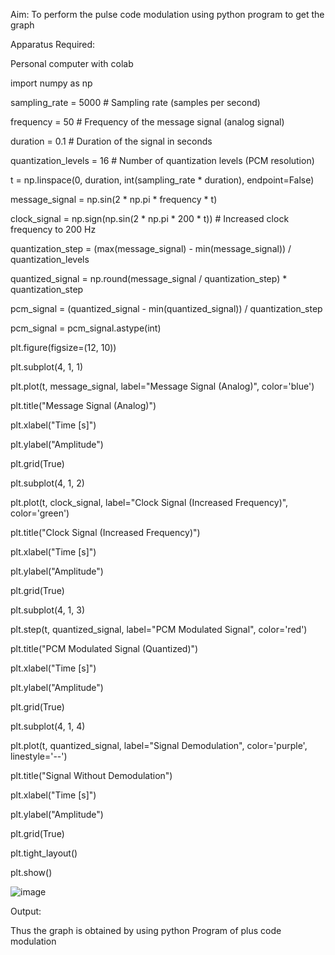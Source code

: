 Aim: To perform the pulse code modulation using python program to get the graph

Apparatus Required:

Personal computer with colab

import numpy as np

sampling_rate = 5000  # Sampling rate (samples per second)

frequency = 50  # Frequency of the message signal (analog signal)

duration = 0.1  # Duration of the signal in seconds

quantization_levels = 16  # Number of quantization levels (PCM resolution)

t = np.linspace(0, duration, int(sampling_rate * duration), endpoint=False)

message_signal = np.sin(2 * np.pi * frequency * t)

clock_signal = np.sign(np.sin(2 * np.pi * 200 * t))  # Increased clock frequency to 200 Hz

quantization_step = (max(message_signal) - min(message_signal)) / quantization_levels

quantized_signal = np.round(message_signal / quantization_step) * quantization_step

pcm_signal = (quantized_signal - min(quantized_signal)) / quantization_step

pcm_signal = pcm_signal.astype(int)

plt.figure(figsize=(12, 10))

plt.subplot(4, 1, 1)

plt.plot(t, message_signal, label="Message Signal (Analog)", color='blue')

plt.title("Message Signal (Analog)")

plt.xlabel("Time [s]")

plt.ylabel("Amplitude")

plt.grid(True)

plt.subplot(4, 1, 2)

plt.plot(t, clock_signal, label="Clock Signal (Increased Frequency)", color='green')

plt.title("Clock Signal (Increased Frequency)")

plt.xlabel("Time [s]")

plt.ylabel("Amplitude")

plt.grid(True)

plt.subplot(4, 1, 3)

plt.step(t, quantized_signal, label="PCM Modulated Signal", color='red')

plt.title("PCM Modulated Signal (Quantized)")

plt.xlabel("Time [s]")

plt.ylabel("Amplitude")

plt.grid(True)

plt.subplot(4, 1, 4)

plt.plot(t, quantized_signal, label="Signal Demodulation", color='purple', linestyle='--')

plt.title("Signal Without Demodulation")

plt.xlabel("Time [s]")

plt.ylabel("Amplitude")

plt.grid(True)

plt.tight_layout()

plt.show()

![image](https://github.com/user-attachments/assets/fbdea580-d9df-48e7-9ced-9286666842be)

Output:

Thus the graph is obtained by using python Program of plus code modulation
